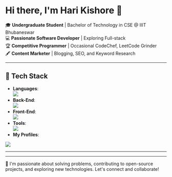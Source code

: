 
# Hi there, I'm Hari Kishore 👋  

🎓 **Undergraduate Student** | Bachelor of Technology in CSE @ IIIT Bhubaneswar    
💻 **Passionate Software Developer** | Exploring Full-stack   
🏆 **Competitive Programmer** | Occasional CodeChef, LeetCode Grinder  
🖋️ **Content Marketer** | Blogging, SEO, and Keyword Research  

---

## 💼 Tech Stack  
- **Languages**: <br/>
<img src='https://skillicons.dev/icons?i=c,js,java' ></img>
- **Back-End**: <br/>
<img src='https://skillicons.dev/icons?i=nodejs,express,mongodb,postgresql' ></img>  
- **Front-End**: <br/>
<img src='https://skillicons.dev/icons?i=html,css,react,bootstrap,jquery' ></img> 
- **Tools**: <br/>
<img src='https://skillicons.dev/icons?i=github,wordpress' ></img>
- **My Profiles**: <br/>
<a href="www.linkedin.com/in/hari-kishoare-s">
    <img src='https://skillicons.dev/icons?i=linkedin'></img>
  </a>
  

---


  
  <!-- [![Leetcode Stats](https://leetcard.jacoblin.cool/harihk24?ext=contest)](https://leetcode.com/u/harihk24/) -->
  
</div>

---

📌 I'm passionate about solving problems, contributing to open-source projects, and exploring new technologies. Let's connect and collaborate!


<!--
**atomiclifestyle/atomiclifestyle** is a ✨ _special_ ✨ repository because its `README.md` (this file) appears on your GitHub profile.

Here are some ideas to get you started:

- 🔭 I’m currently working on ...
- 🌱 I’m currently learning ...
- 👯 I’m looking to collaborate on ...
- 🤔 I’m looking for help with ...
- 💬 Ask me about ...
- 📫 How to reach me: ...
- 😄 Pronouns: ...
- ⚡ Fun fact: ...
-->
